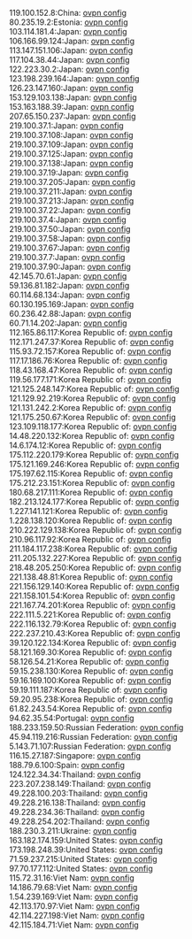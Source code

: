 119.100.152.8:China: [ovpn config](vpn/119_100_152_8.ovpn)  
80.235.19.2:Estonia: [ovpn config](vpn/80_235_19_2.ovpn)  
103.114.181.4:Japan: [ovpn config](vpn/103_114_181_4.ovpn)  
106.166.99.124:Japan: [ovpn config](vpn/106_166_99_124.ovpn)  
113.147.151.106:Japan: [ovpn config](vpn/113_147_151_106.ovpn)  
117.104.38.44:Japan: [ovpn config](vpn/117_104_38_44.ovpn)  
122.223.30.2:Japan: [ovpn config](vpn/122_223_30_2.ovpn)  
123.198.239.164:Japan: [ovpn config](vpn/123_198_239_164.ovpn)  
126.23.147.160:Japan: [ovpn config](vpn/126_23_147_160.ovpn)  
153.129.103.138:Japan: [ovpn config](vpn/153_129_103_138.ovpn)  
153.163.188.39:Japan: [ovpn config](vpn/153_163_188_39.ovpn)  
207.65.150.237:Japan: [ovpn config](vpn/207_65_150_237.ovpn)  
219.100.37.1:Japan: [ovpn config](vpn/219_100_37_1.ovpn)  
219.100.37.108:Japan: [ovpn config](vpn/219_100_37_108.ovpn)  
219.100.37.109:Japan: [ovpn config](vpn/219_100_37_109.ovpn)  
219.100.37.125:Japan: [ovpn config](vpn/219_100_37_125.ovpn)  
219.100.37.138:Japan: [ovpn config](vpn/219_100_37_138.ovpn)  
219.100.37.19:Japan: [ovpn config](vpn/219_100_37_19.ovpn)  
219.100.37.205:Japan: [ovpn config](vpn/219_100_37_205.ovpn)  
219.100.37.211:Japan: [ovpn config](vpn/219_100_37_211.ovpn)  
219.100.37.213:Japan: [ovpn config](vpn/219_100_37_213.ovpn)  
219.100.37.22:Japan: [ovpn config](vpn/219_100_37_22.ovpn)  
219.100.37.4:Japan: [ovpn config](vpn/219_100_37_4.ovpn)  
219.100.37.50:Japan: [ovpn config](vpn/219_100_37_50.ovpn)  
219.100.37.58:Japan: [ovpn config](vpn/219_100_37_58.ovpn)  
219.100.37.67:Japan: [ovpn config](vpn/219_100_37_67.ovpn)  
219.100.37.7:Japan: [ovpn config](vpn/219_100_37_7.ovpn)  
219.100.37.90:Japan: [ovpn config](vpn/219_100_37_90.ovpn)  
42.145.70.61:Japan: [ovpn config](vpn/42_145_70_61.ovpn)  
59.136.81.182:Japan: [ovpn config](vpn/59_136_81_182.ovpn)  
60.114.68.134:Japan: [ovpn config](vpn/60_114_68_134.ovpn)  
60.130.195.169:Japan: [ovpn config](vpn/60_130_195_169.ovpn)  
60.236.42.88:Japan: [ovpn config](vpn/60_236_42_88.ovpn)  
60.71.14.202:Japan: [ovpn config](vpn/60_71_14_202.ovpn)  
112.165.86.117:Korea Republic of: [ovpn config](vpn/112_165_86_117.ovpn)  
112.171.247.37:Korea Republic of: [ovpn config](vpn/112_171_247_37.ovpn)  
115.93.72.157:Korea Republic of: [ovpn config](vpn/115_93_72_157.ovpn)  
117.17.186.76:Korea Republic of: [ovpn config](vpn/117_17_186_76.ovpn)  
118.43.168.47:Korea Republic of: [ovpn config](vpn/118_43_168_47.ovpn)  
119.56.177.171:Korea Republic of: [ovpn config](vpn/119_56_177_171.ovpn)  
121.125.248.147:Korea Republic of: [ovpn config](vpn/121_125_248_147.ovpn)  
121.129.92.219:Korea Republic of: [ovpn config](vpn/121_129_92_219.ovpn)  
121.131.242.2:Korea Republic of: [ovpn config](vpn/121_131_242_2.ovpn)  
121.175.250.67:Korea Republic of: [ovpn config](vpn/121_175_250_67.ovpn)  
123.109.118.177:Korea Republic of: [ovpn config](vpn/123_109_118_177.ovpn)  
14.48.220.132:Korea Republic of: [ovpn config](vpn/14_48_220_132.ovpn)  
14.6.174.12:Korea Republic of: [ovpn config](vpn/14_6_174_12.ovpn)  
175.112.220.179:Korea Republic of: [ovpn config](vpn/175_112_220_179.ovpn)  
175.121.169.246:Korea Republic of: [ovpn config](vpn/175_121_169_246.ovpn)  
175.197.62.115:Korea Republic of: [ovpn config](vpn/175_197_62_115.ovpn)  
175.212.23.151:Korea Republic of: [ovpn config](vpn/175_212_23_151.ovpn)  
180.68.217.111:Korea Republic of: [ovpn config](vpn/180_68_217_111.ovpn)  
182.213.124.177:Korea Republic of: [ovpn config](vpn/182_213_124_177.ovpn)  
1.227.141.121:Korea Republic of: [ovpn config](vpn/1_227_141_121.ovpn)  
1.228.138.120:Korea Republic of: [ovpn config](vpn/1_228_138_120.ovpn)  
210.222.129.138:Korea Republic of: [ovpn config](vpn/210_222_129_138.ovpn)  
210.96.117.92:Korea Republic of: [ovpn config](vpn/210_96_117_92.ovpn)  
211.184.117.238:Korea Republic of: [ovpn config](vpn/211_184_117_238.ovpn)  
211.205.132.227:Korea Republic of: [ovpn config](vpn/211_205_132_227.ovpn)  
218.48.205.250:Korea Republic of: [ovpn config](vpn/218_48_205_250.ovpn)  
221.138.48.81:Korea Republic of: [ovpn config](vpn/221_138_48_81.ovpn)  
221.156.129.140:Korea Republic of: [ovpn config](vpn/221_156_129_140.ovpn)  
221.158.101.54:Korea Republic of: [ovpn config](vpn/221_158_101_54.ovpn)  
221.167.74.201:Korea Republic of: [ovpn config](vpn/221_167_74_201.ovpn)  
222.111.5.221:Korea Republic of: [ovpn config](vpn/222_111_5_221.ovpn)  
222.116.132.79:Korea Republic of: [ovpn config](vpn/222_116_132_79.ovpn)  
222.237.210.43:Korea Republic of: [ovpn config](vpn/222_237_210_43.ovpn)  
39.120.122.134:Korea Republic of: [ovpn config](vpn/39_120_122_134.ovpn)  
58.121.169.30:Korea Republic of: [ovpn config](vpn/58_121_169_30.ovpn)  
58.126.54.21:Korea Republic of: [ovpn config](vpn/58_126_54_21.ovpn)  
59.15.238.130:Korea Republic of: [ovpn config](vpn/59_15_238_130.ovpn)  
59.16.169.100:Korea Republic of: [ovpn config](vpn/59_16_169_100.ovpn)  
59.19.111.187:Korea Republic of: [ovpn config](vpn/59_19_111_187.ovpn)  
59.20.95.238:Korea Republic of: [ovpn config](vpn/59_20_95_238.ovpn)  
61.82.243.54:Korea Republic of: [ovpn config](vpn/61_82_243_54.ovpn)  
94.62.35.54:Portugal: [ovpn config](vpn/94_62_35_54.ovpn)  
188.233.159.50:Russian Federation: [ovpn config](vpn/188_233_159_50.ovpn)  
45.94.119.216:Russian Federation: [ovpn config](vpn/45_94_119_216.ovpn)  
5.143.71.107:Russian Federation: [ovpn config](vpn/5_143_71_107.ovpn)  
116.15.27.187:Singapore: [ovpn config](vpn/116_15_27_187.ovpn)  
188.79.6.100:Spain: [ovpn config](vpn/188_79_6_100.ovpn)  
124.122.34.34:Thailand: [ovpn config](vpn/124_122_34_34.ovpn)  
223.207.238.149:Thailand: [ovpn config](vpn/223_207_238_149.ovpn)  
49.228.100.203:Thailand: [ovpn config](vpn/49_228_100_203.ovpn)  
49.228.216.138:Thailand: [ovpn config](vpn/49_228_216_138.ovpn)  
49.228.234.36:Thailand: [ovpn config](vpn/49_228_234_36.ovpn)  
49.228.254.202:Thailand: [ovpn config](vpn/49_228_254_202.ovpn)  
188.230.3.211:Ukraine: [ovpn config](vpn/188_230_3_211.ovpn)  
163.182.174.159:United States: [ovpn config](vpn/163_182_174_159.ovpn)  
173.198.248.39:United States: [ovpn config](vpn/173_198_248_39.ovpn)  
71.59.237.215:United States: [ovpn config](vpn/71_59_237_215.ovpn)  
97.70.177.112:United States: [ovpn config](vpn/97_70_177_112.ovpn)  
115.72.31.16:Viet Nam: [ovpn config](vpn/115_72_31_16.ovpn)  
14.186.79.68:Viet Nam: [ovpn config](vpn/14_186_79_68.ovpn)  
1.54.239.169:Viet Nam: [ovpn config](vpn/1_54_239_169.ovpn)  
42.113.170.97:Viet Nam: [ovpn config](vpn/42_113_170_97.ovpn)  
42.114.227.198:Viet Nam: [ovpn config](vpn/42_114_227_198.ovpn)  
42.115.184.71:Viet Nam: [ovpn config](vpn/42_115_184_71.ovpn)  
